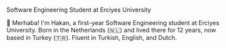 Software Engineering Student at Erciyes University

👋 Merhaba! I'm Hakan, a first-year Software Engineering student at Erciyes University. Born in the Netherlands (🇳🇱) and lived there for 12 years, now based in Turkey (🇹🇷). Fluent in Turkish, English, and Dutch.